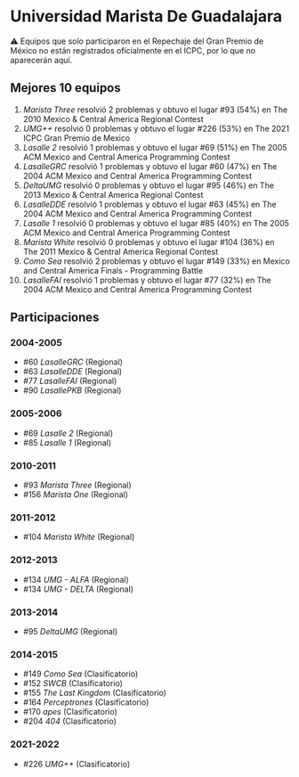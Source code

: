 # Universidad Marista De Guadalajara

:warning: Equipos que solo participaron en el Repechaje del Gran Premio de México no están registrados oficialmente en el ICPC, por lo que no aparecerán aquí.

## Mejores 10 equipos

1. _Marista Three_ resolvió 2 problemas y obtuvo el lugar #93 (54%) en The 2010 Mexico & Central America Regional Contest
1. _UMG++_ resolvió 0 problemas y obtuvo el lugar #226 (53%) en The 2021 ICPC Gran Premio de Mexico
1. _Lasalle 2_ resolvió 1 problemas y obtuvo el lugar #69 (51%) en The 2005 ACM Mexico and Central America Programming Contest
1. _LasalleGRC_ resolvió 1 problemas y obtuvo el lugar #60 (47%) en The 2004 ACM Mexico and Central America Programming Contest
1. _DeltaUMG_ resolvió 0 problemas y obtuvo el lugar #95 (46%) en The 2013 Mexico & Central America Regional Contest
1. _LasalleDDE_ resolvió 1 problemas y obtuvo el lugar #63 (45%) en The 2004 ACM Mexico and Central America Programming Contest
1. _Lasalle 1_ resolvió 0 problemas y obtuvo el lugar #85 (40%) en The 2005 ACM Mexico and Central America Programming Contest
1. _Marista White_ resolvió 0 problemas y obtuvo el lugar #104 (36%) en The 2011 Mexico & Central America Regional Contest
1. _Como Sea_ resolvió 2 problemas y obtuvo el lugar #149 (33%) en Mexico and Central America Finals - Programming Battle
1. _LasalleFAI_ resolvió 1 problemas y obtuvo el lugar #77 (32%) en The 2004 ACM Mexico and Central America Programming Contest

## Participaciones

### 2004-2005

- #60 _LasalleGRC_ (Regional)
- #63 _LasalleDDE_ (Regional)
- #77 _LasalleFAI_ (Regional)
- #90 _LasallePKB_ (Regional)

### 2005-2006

- #69 _Lasalle 2_ (Regional)
- #85 _Lasalle 1_ (Regional)

### 2010-2011

- #93 _Marista Three_ (Regional)
- #156 _Marista One_ (Regional)

### 2011-2012

- #104 _Marista White_ (Regional)

### 2012-2013

- #134 _UMG - ALFA_ (Regional)
- #134 _UMG - DELTA_ (Regional)

### 2013-2014

- #95 _DeltaUMG_ (Regional)

### 2014-2015

- #149 _Como Sea_ (Clasificatorio)
- #152 _SWCB_ (Clasificatorio)
- #155 _The Last Kingdom_ (Clasificatorio)
- #164 _Perceptrones_ (Clasificatorio)
- #170 _apes_ (Clasificatorio)
- #204 _404_ (Clasificatorio)

### 2021-2022

- #226 _UMG++_ (Clasificatorio)



